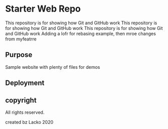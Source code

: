 # Starter Web Repo

This repository is for showing how Git and GitHub work
This repository is for showing how Git and GitHub work
This repository is for showing how Git and GitHub work
Adding a lofr for rebasing example, then mroe changes from myfeatrre 

## Purpose

Sample website with plenty of files for demos

## Deployment

## copyright
All rights reserved.

created bz Lacko 2020

<!-- ready for merging -->


<!-- changing readm me file -->

